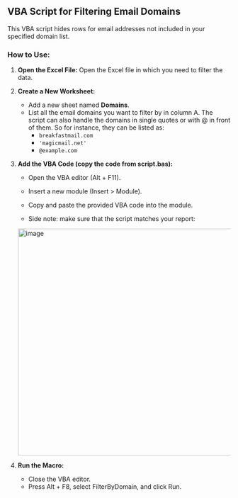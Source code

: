 ## VBA Script for Filtering Email Domains

This VBA script hides rows for email addresses not included in your specified domain list. 

### How to Use:

1. **Open the Excel File:**
   Open the Excel file in which you need to filter the data.

2. **Create a New Worksheet:**
   - Add a new sheet named **Domains**.
   - List all the email domains you want to filter by in column A. The script can also handle the domains in single quotes or with @ in front of them. So for instance, they can be listed as:
     - `breakfastmail.com`
     - `'magicmail.net'`
     - `@example.com`

3. **Add the VBA Code (copy the code from script.bas):**
   - Open the VBA editor (Alt + F11).
   - Insert a new module (Insert > Module).
   - Copy and paste the provided VBA code into the module.
  
   - Side note: make sure that the script matches your report:
  
   <img width="512" alt="image" src="https://github.com/lukas-lacko/kontent.ai/assets/80037957/93e99fa8-3f10-4cc9-a946-7897b0b4781f">

   
4. **Run the Macro:**
   - Close the VBA editor.
   - Press Alt + F8, select FilterByDomain, and click Run.
